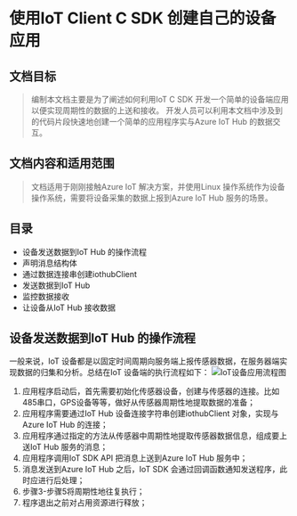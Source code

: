 # 使用IoT Client C SDK 创建自己的设备应用

## 文档目标

> 编制本文档主要是为了阐述如何利用IoT C SDK 开发一个简单的设备端应用以便实现周期性的数据的上送和接收。
开发人员可以利用本文档中涉及到的代码片段快速地创建一个简单的应用程序实与Azure IoT Hub 的数据交互。

## 文档内容和适用范围

> 文档适用于刚刚接触Azure IoT 解决方案，并使用Linux 操作系统作为设备操作系统，需要将设备采集的数据上报到Azure IoT Hub 服务的场景。

## 目录

+ 设备发送数据到IoT Hub 的操作流程
+ 声明消息结构体
+ 通过数据连接串创建iothubClient
+ 发送数据到IoT Hub
+ 监控数据接收
+ 让设备从IoT Hub 接收数据

## 设备发送数据到IoT Hub 的操作流程

一般来说，IoT 设备都是以固定时间周期向服务端上报传感器数据，在服务器端实现数据的归集和分析。总结在IoT 设备端的执行流程如下：
![IoT设备应用流程图](https://github.com/micli/learning/blob/master/images/IoT-C-SDK/device-app-process.png 'IoT设备应用流程图')

1. 应用程序启动后，首先需要初始化传感器设备，创建与传感器的连接。比如485串口，GPS设备等等，做好从传感器周期性地提取数据的准备；
2. 应用程序需要通过IoT Hub 设备连接字符串创建iothubClient 对象，实现与Azure IoT Hub 的连接；
3. 应用程序通过指定的方法从传感器中周期性地提取传感器数据信息，组成要上送IoT Hub 服务的消息；
4. 应用程序调用IoT SDK API 把消息上送到Azure IoT Hub 服务中；
5. 消息发送到Azure IoT Hub 之后，IoT SDK 会通过回调函数通知发送程序，此时应进行后处理；
6. 步骤3-步骤5将周期性地往复执行；
7. 程序退出之前对占用资源进行释放；